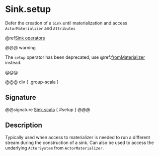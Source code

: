 # Sink.setup

Defer the creation of a `Sink` until materialization and access `ActorMaterializer` and `Attributes`

@ref[Sink operators](../index.md#sink-operators)

@@@ warning

The `setup` operator has been deprecated, use @ref:[fromMaterializer](./fromMaterializer.md) instead. 

@@@

@@@ div { .group-scala }

## Signature

@@signature [Sink.scala](/akka-stream/src/main/scala/akka/stream/scaladsl/Sink.scala) { #setup }
@@@

## Description

Typically used when access to materializer is needed to run a different stream during the construction of a sink.
Can also be used to access the underlying `ActorSystem` from `ActorMaterializer`.